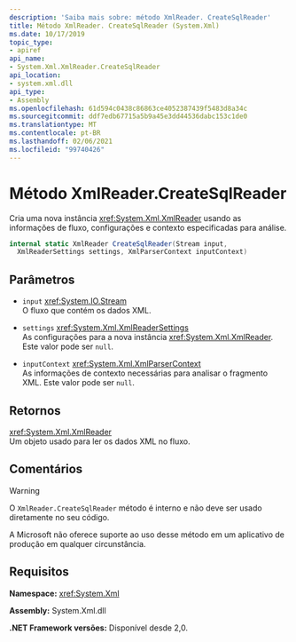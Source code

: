 ```yaml
---
description: 'Saiba mais sobre: método XmlReader. CreateSqlReader'
title: Método XmlReader. CreateSqlReader (System.Xml)
ms.date: 10/17/2019
topic_type:
- apiref
api_name:
- System.Xml.XmlReader.CreateSqlReader
api_location:
- system.xml.dll
api_type:
- Assembly
ms.openlocfilehash: 61d594c0438c86863ce4052387439f5483d8a34c
ms.sourcegitcommit: ddf7edb67715a5b9a45e3dd44536dabc153c1de0
ms.translationtype: MT
ms.contentlocale: pt-BR
ms.lasthandoff: 02/06/2021
ms.locfileid: "99740426"
---
```

# <a name="xmlreadercreatesqlreader-method"></a>Método XmlReader.CreateSqlReader

Cria uma nova instância <xref:System.Xml.XmlReader> usando as informações de fluxo, configurações e contexto especificadas para análise.

```csharp
internal static XmlReader CreateSqlReader(Stream input,
  XmlReaderSettings settings, XmlParserContext inputContext)
```

## <a name="parameters"></a>Parâmetros

- `input` <xref:System.IO.Stream>  
  O fluxo que contém os dados XML.

- `settings` <xref:System.Xml.XmlReaderSettings>  
  As configurações para a nova instância <xref:System.Xml.XmlReader>. Este valor pode ser `null`.

- `inputContext` <xref:System.Xml.XmlParserContext>  
  As informações de contexto necessárias para analisar o fragmento XML. Este valor pode ser `null`.

## <a name="returns"></a>Retornos

<xref:System.Xml.XmlReader>  
Um objeto usado para ler os dados XML no fluxo.

## <a name="remarks"></a>Comentários

> [!WARNING]
> O `XmlReader.CreateSqlReader` método é interno e não deve ser usado diretamente no seu código.
>
> A Microsoft não oferece suporte ao uso desse método em um aplicativo de produção em qualquer circunstância.

## <a name="requirements"></a>Requisitos

**Namespace:** <xref:System.Xml>

**Assembly:** System.Xml.dll

**.NET Framework versões:** Disponível desde 2,0.
